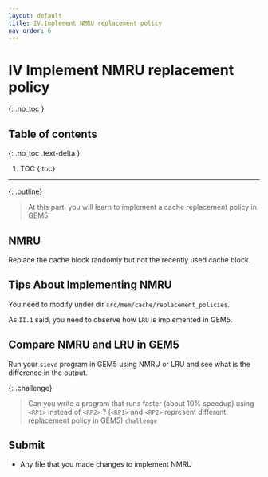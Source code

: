 ```yaml
---
layout: default
title: IV.Implement NMRU replacement policy
nav_order: 6
---
```


# IV Implement NMRU replacement policy
{: .no_toc }

## Table of contents
{: .no_toc .text-delta }

1. TOC
{:toc}
---

{: .outline}
> At this part, you will learn to implement a cache replacement policy in GEM5

## NMRU

Replace the cache block randomly but not the recently used cache block.

## Tips About Implementing NMRU

You need to modify under dir `src/mem/cache/replacement_policies`.

As `II.1` said, you need to observe how `LRU` is implemented in GEM5.

## Compare NMRU and LRU in GEM5

Run your `sieve` program in GEM5 using NMRU or LRU and see what is the difference in the output.

{: .challenge}
> Can you write a program that runs faster (about 10% speedup) using `<RP1>` instead of `<RP2>` ? (`<RP1>` and `<RP2>` represent different replacement policy in GEM5) `challenge`

## Submit

- Any file that you made changes to implement NMRU

